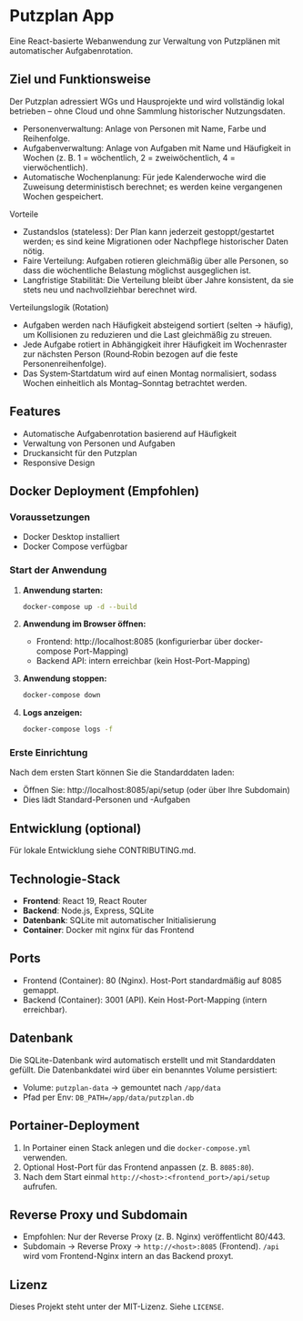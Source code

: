 # Putzplan App

Eine React-basierte Webanwendung zur Verwaltung von Putzplänen mit automatischer Aufgabenrotation.

## Ziel und Funktionsweise

Der Putzplan adressiert WGs und Hausprojekte und wird vollständig lokal betrieben – ohne Cloud und ohne Sammlung historischer Nutzungsdaten.

- Personenverwaltung: Anlage von Personen mit Name, Farbe und Reihenfolge.
- Aufgabenverwaltung: Anlage von Aufgaben mit Name und Häufigkeit in Wochen (z. B. 1 = wöchentlich, 2 = zweiwöchentlich, 4 = vierwöchentlich).
- Automatische Wochenplanung: Für jede Kalenderwoche wird die Zuweisung deterministisch berechnet; es werden keine vergangenen Wochen gespeichert.

Vorteile
- Zustandslos (stateless): Der Plan kann jederzeit gestoppt/gestartet werden; es sind keine Migrationen oder Nachpflege historischer Daten nötig.
- Faire Verteilung: Aufgaben rotieren gleichmäßig über alle Personen, so dass die wöchentliche Belastung möglichst ausgeglichen ist.
- Langfristige Stabilität: Die Verteilung bleibt über Jahre konsistent, da sie stets neu und nachvollziehbar berechnet wird.

Verteilungslogik (Rotation)
- Aufgaben werden nach Häufigkeit absteigend sortiert (selten → häufig), um Kollisionen zu reduzieren und die Last gleichmäßig zu streuen.
- Jede Aufgabe rotiert in Abhängigkeit ihrer Häufigkeit im Wochenraster zur nächsten Person (Round‑Robin bezogen auf die feste Personenreihenfolge).
- Das System‑Startdatum wird auf einen Montag normalisiert, sodass Wochen einheitlich als Montag–Sonntag betrachtet werden.

## Features

- Automatische Aufgabenrotation basierend auf Häufigkeit
- Verwaltung von Personen und Aufgaben
- Druckansicht für den Putzplan
- Responsive Design

## Docker Deployment (Empfohlen)

### Voraussetzungen
- Docker Desktop installiert
- Docker Compose verfügbar

### Start der Anwendung

1. **Anwendung starten:**
   ```bash
   docker-compose up -d --build
   ```

2. **Anwendung im Browser öffnen:**
   - Frontend: http://localhost:8085 (konfigurierbar über docker-compose Port-Mapping)
   - Backend API: intern erreichbar (kein Host-Port-Mapping)

3. **Anwendung stoppen:**
   ```bash
   docker-compose down
   ```

4. **Logs anzeigen:**
   ```bash
   docker-compose logs -f
   ```

### Erste Einrichtung

Nach dem ersten Start können Sie die Standarddaten laden:
- Öffnen Sie: http://localhost:8085/api/setup (oder über Ihre Subdomain)
- Dies lädt Standard-Personen und -Aufgaben

## Entwicklung (optional)
Für lokale Entwicklung siehe CONTRIBUTING.md.

## Technologie-Stack

- **Frontend**: React 19, React Router
- **Backend**: Node.js, Express, SQLite
- **Datenbank**: SQLite mit automatischer Initialisierung
- **Container**: Docker mit nginx für das Frontend

## Ports

- Frontend (Container): 80 (Nginx). Host-Port standardmäßig auf 8085 gemappt.
- Backend (Container): 3001 (API). Kein Host-Port-Mapping (intern erreichbar).

## Datenbank

Die SQLite-Datenbank wird automatisch erstellt und mit Standarddaten gefüllt. Die Datenbankdatei wird über ein benanntes Volume persistiert:

- Volume: `putzplan-data` → gemountet nach `/app/data`
- Pfad per Env: `DB_PATH=/app/data/putzplan.db`

## Portainer-Deployment

1. In Portainer einen Stack anlegen und die `docker-compose.yml` verwenden.
2. Optional Host-Port für das Frontend anpassen (z. B. `8085:80`).
3. Nach dem Start einmal `http://<host>:<frontend_port>/api/setup` aufrufen.

## Reverse Proxy und Subdomain

- Empfohlen: Nur der Reverse Proxy (z. B. Nginx) veröffentlicht 80/443.
- Subdomain → Reverse Proxy → `http://<host>:8085` (Frontend). `/api` wird vom Frontend-Nginx intern an das Backend proxyt.

## Lizenz
Dieses Projekt steht unter der MIT-Lizenz. Siehe `LICENSE`.

